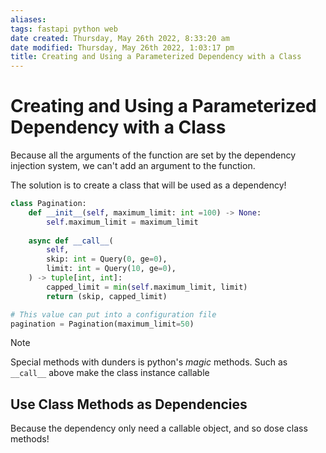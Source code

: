 ```yaml
---
aliases: 
tags: fastapi python web 
date created: Thursday, May 26th 2022, 8:33:20 am
date modified: Thursday, May 26th 2022, 1:03:17 pm
title: Creating and Using a Parameterized Dependency with a Class
---
```


# Creating and Using a Parameterized Dependency with a Class

Because all the arguments of the function are set by the dependency injection system, we can't add an argument to the function.

The solution is to create a class that will be used as a dependency!

```python
class Pagination:
    def __init__(self, maximum_limit: int =100) -> None:
        self.maximum_limit = maximum_limit
        
    async def __call__(
        self, 
        skip: int = Query(0, ge=0), 
        limit: int = Query(10, ge=0),
    ) -> tuple[int, int]:
        capped_limit = min(self.maximum_limit, limit)
        return (skip, capped_limit)

# This value can put into a configuration file
pagination = Pagination(maximum_limit=50) 
```


> [!Note]
> Special methods with dunders is python's _magic_ methods. Such as `__call__` above make the class instance callable

## Use Class Methods as Dependencies

Because the dependency only need a callable object, and so dose class methods!
